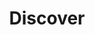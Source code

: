 ---
layout: tradeline
card: card-discover.png
title: Discover
credit_limit: $500
date_open: 2010
balance: 0%
statement_date: 1st
slots_available: 3
price: $200
categories: 
- personal
- open
---